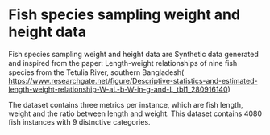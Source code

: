 # Fish species sampling weight and height data

Fish species sampling weight and height data are Synthetic data generated and inspired from the paper: Length-weight relationships of nine ﬁsh species from the Tetulia River, southern Bangladesh( https://www.researchgate.net/figure/Descriptive-statistics-and-estimated-length-weight-relationship-W-aL-b-W-in-g-and-L_tbl1_280916140)


The dataset contains three metrics per instance, which are fish length, weight and the ratio between length and weight. This dataset contains 4080 fish instances with 9 distnctive categories.
